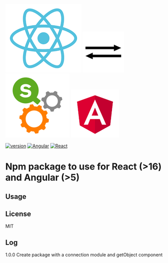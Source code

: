 ![React](/assets/react.png?raw=true "React")
![Arrows](/assets/if_arrow_7_393270.png?raw=true "Arrows")
![Qlik Sense](/assets/QS_Engine.jpg?raw=true "Qlik Sense")
![Angular](/assets/angular.png?raw=true "Angular")

[![version](http://img.shields.io/badge/version-1.0.0-brightgreen.svg?style=plastic)]()
[![Angular](http://img.shields.io/badge/version-5.1.0-brightgreen.svg?style=plastic)]()
[![React](http://img.shields.io/badge/version-16.2-brightgreen.svg?style=plastic)]()

# Npm package to use for React (>16) and Angular (>5)


## Usage


## License

MIT


## Log

1.0.0 Create package with a connection module and getObject component
